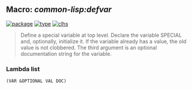 ## Macro: ***common-lisp:defvar***
[![package](https://img.shields.io/badge/Package-COMMON--LISP-5f9ea0.svg?style=social&colorA=999999)](../) [![type](https://img.shields.io/badge/Type-Macro-5f9ea0.svg?style=social&colorA=999999)](../#macro) [![clhs](https://img.shields.io/badge/CLHS-DEFVAR-5f9ea0.svg?style=social&colorA=999999)](http://www.lispworks.com/documentation/HyperSpec/Body/m_defpar.htm) 

> Define a special variable at top level. Declare the variable
> SPECIAL and, optionally, initialize it. If the variable already has a
> value, the old value is not clobbered. The third argument is an optional
> documentation string for the variable.

### Lambda list
```
(VAR &OPTIONAL VAL DOC)
```
